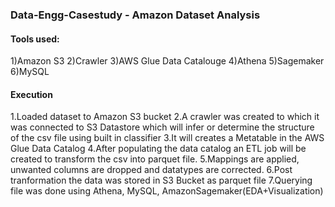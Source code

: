 ### Data-Engg-Casestudy - Amazon Dataset Analysis

#### Tools used:
1)Amazon S3 
2)Crawler
3)AWS Glue Data Catalouge
4)Athena
5)Sagemaker
6)MySQL

#### Execution
1.Loaded dataset to Amazon S3 bucket
2.A crawler was created to which it was connected to S3 Datastore which will infer or determine the structure of the csv file using built in classifier
3.It will creates a Metatable in the AWS Glue Data Catalog
4.After populating the data catalog an ETL job will be created to transform the csv into parquet file.
5.Mappings are applied, unwanted columns are dropped and datatypes are corrected.
6.Post tranformation the data was stored in S3 Bucket as parquet file
7.Querying file was done using Athena, MySQL, AmazonSagemaker(EDA+Visualization)
